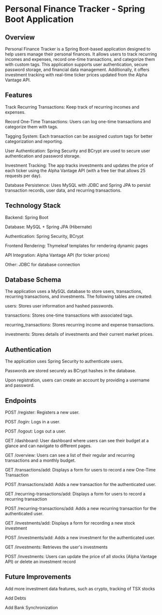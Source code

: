 # Personal Finance Tracker - Spring Boot Application

## Overview
Personal Finance Tracker is a Spring Boot-based application designed to help users manage their personal finances. It allows users to track recurring incomes and expenses, record one-time transactions, and categorize them with custom tags. This application supports user authentication, secure password storage, and financial data management. Additionally, it offers investment tracking with real-time ticker prices updated from the Alpha Vantage API.

## Features
Track Recurring Transactions: Keep track of recurring incomes and expenses.

Record One-Time Transactions: Users can log one-time transactions and categorize them with tags.

Tagging System: Each transaction can be assigned custom tags for better categorization and reporting.

User Authentication: Spring Security and BCrypt are used to secure user authentication and password storage.

Investment Tracking: The app tracks investments and updates the price of each ticker using the Alpha Vantage API (with a free tier that allows 25 requests per day).

Database Persistence: Uses MySQL with JDBC and Spring JPA to persist transaction records, user data, and recurring transactions.

## Technology Stack
Backend: Spring Boot

Database: MySQL + Spring JPA (Hibernate)

Authentication: Spring Security, BCrypt

Frontend Rendering: Thymeleaf templates for rendering dynamic pages

API Integration: Alpha Vantage API (for ticker prices)

Other: JDBC for database connection

## Database Schema
The application uses a MySQL database to store users, transactions, recurring transactions, and investments. The following tables are created:

users: Stores user information and hashed passwords.

transactions: Stores one-time transactions with associated tags.

recurring_transactions: Stores recurring income and expense transactions.

investments: Stores details of investments and their current market prices.

## Authentication
The application uses Spring Security to authenticate users.

Passwords are stored securely as BCrypt hashes in the database.

Upon registration, users can create an account by providing a username and password.

## Endpoints
POST /register: Registers a new user.

POST /login: Logs in a user.

POST /logout: Logs out a user.

GET /dashboard: User dashboard where users can see their budget at a glance and can navigate to different pages.

GET /overview: Users can see a list of their regular and recurring transactions and a monthly budget.

GET /transactions/add: Displays a form for users to record a new One-Time Transaction

POST /transactions/add: Adds a new transaction for the authenticated user.

GET /recurring-transactions/add: Displays a form for users to record a recurring transaction

POST /recurring-transactions/add: Adds a new recurring transaction for the authenticated user.

GET /investments/add: Displays a form for recording a new stock investment

POST /investments/add: Adds a new investment for the authenticated user.

GET /investments: Retrieves the user's investments

POST /investments: Users can update the price of all stocks (Alpha Vantage API) or delete an investment record

## Future Improvements
Add more investment data features, such as crypto, tracking of TSX stocks

Add Debts

Add Bank Synchronization
